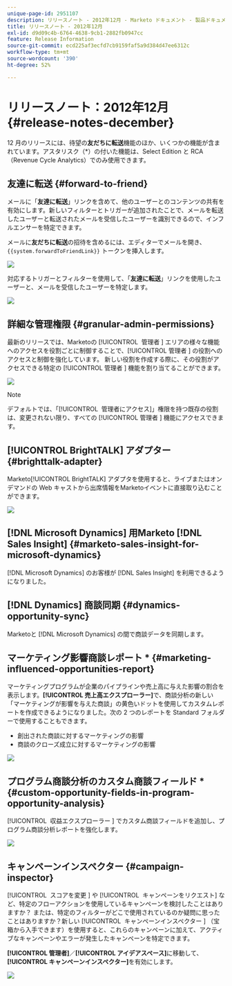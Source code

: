 ```yaml
---
unique-page-id: 2951107
description: リリースノート - 2012年12月 - Marketo ドキュメント - 製品ドキュメント
title: リリースノート - 2012年12月
exl-id: d9d09c4b-6764-4638-9cb1-2882fb0947cc
feature: Release Information
source-git-commit: ecd225af3ecfd7cb9159faf5a9d384d47ee6312c
workflow-type: tm+mt
source-wordcount: '390'
ht-degree: 52%

---
```


# リリースノート：2012年12月 {#release-notes-december}

12 月のリリースには、待望の&#x200B;**友だちに転送**&#x200B;機能のほか、いくつかの機能が含まれています。アスタリスク（&#42;）の付いた機能は、Select Edition と RCA （Revenue Cycle Analytics）でのみ使用できます。

## 友達に転送 {#forward-to-friend}

メールに「**友達に転送**」リンクを含めて、他のユーザーとのコンテンツの共有を有効にします。新しいフィルターとトリガーが追加されたことで、メールを転送したユーザーと転送されたメールを受信したユーザーを識別できるので、インフルエンサーを特定できます。

メールに&#x200B;**友だちに転送**&#x200B;の招待を含めるには、エディターでメールを開き、`{{system.forwardToFriendLink}}` トークンを挿入します。

![](assets/image2014-9-23-10-3a50-3a45.png)

対応するトリガーとフィルターを使用して、「**友達に転送**」リンクを使用したユーザーと、メールを受信したユーザーを特定します。

![](assets/image2014-9-23-10-3a50-3a56.png)

## 詳細な管理権限 {#granular-admin-permissions}

最新のリリースでは、Marketoの [!UICONTROL &#x200B; 管理者 &#x200B;] エリアの様々な機能へのアクセスを役割ごとに制御することで、[!UICONTROL &#x200B; 管理者 &#x200B;] の役割へのアクセスと制御を強化しています。 新しい役割を作成する際に、その役割がアクセスできる特定の [!UICONTROL &#x200B; 管理者 &#x200B;] 機能を割り当てることができます。

![](assets/image2014-9-23-10-3a51-3a18.png)

>[!NOTE]
>
>デフォルトでは、「[!UICONTROL &#x200B; 管理者にアクセス &#x200B;]」権限を持つ既存の役割は、変更されない限り、すべての [!UICONTROL &#x200B; 管理者 &#x200B;] 機能にアクセスできます。

## [!UICONTROL BrightTALK] アダプター {#brighttalk-adapter}

Marketo[!UICONTROL BrightTALK] アダプタを使用すると、ライブまたはオンデマンドの Web キャストから出席情報をMarketoイベントに直接取り込むことができます。

![](assets/image2014-9-23-10-3a51-3a31.png)

## [!DNL Microsoft Dynamics] 用Marketo [!DNL Sales Insight] {#marketo-sales-insight-for-microsoft-dynamics}

[!DNL Microsoft Dynamics] のお客様が [!DNL Sales Insight] を利用できるようになりました。

## [!DNL Dynamics] 商談同期 {#dynamics-opportunity-sync}

Marketoと [!DNL Microsoft Dynamics] の間で商談データを同期します。

## マーケティング影響商談レポート &#42; {#marketing-influenced-opportunities-report}

マーケティングプログラムが企業のパイプラインや売上高に与えた影響の割合を表示します。**[!UICONTROL 売上高エクスプローラー]**&#x200B;で、商談分析の新しい「マーケティングが影響を与えた商談」の黄色いドットを使用してカスタムレポートを作成できるようになりました。次の 2 つのレポートを Standard フォルダーで使用することもできます。

* 創出された商談に対するマーケティングの影響
* 商談のクローズ成立に対するマーケティングの影響

![](assets/image2014-9-23-10-3a52-3a11.png)

## プログラム商談分析のカスタム商談フィールド &#42; {#custom-opportunity-fields-in-program-opportunity-analysis}

[!UICONTROL &#x200B; 収益エクスプローラー &#x200B;] でカスタム商談フィールドを追加し、プログラム商談分析レポートを強化します。

![](assets/image2014-9-23-10-3a52-3a23.png)

## キャンペーンインスペクター {#campaign-inspector}

[!UICONTROL &#x200B; スコアを変更 &#x200B;] や [!UICONTROL &#x200B; キャンペーンをリクエスト &#x200B;] など、特定のフローアクションを使用しているキャンペーンを検討したことはありますか？ または、特定のフィルターがどこで使用されているのか疑問に思ったことはありますか？新しい [!UICONTROL &#x200B; キャンペーンインスペクター &#x200B;] （宝箱から入手できます）を使用すると、これらのキャンペーンに加えて、アクティブなキャンペーンやエラーが発生したキャンペーンを特定できます。

**[!UICONTROL 管理者]**／**[!UICONTROL アイデアスペース]**&#x200B;に移動して、**[!UICONTROL キャンペーンインスペクター]**&#x200B;を有効にします。

![](assets/image2014-9-23-10-3a52-3a39.png)
